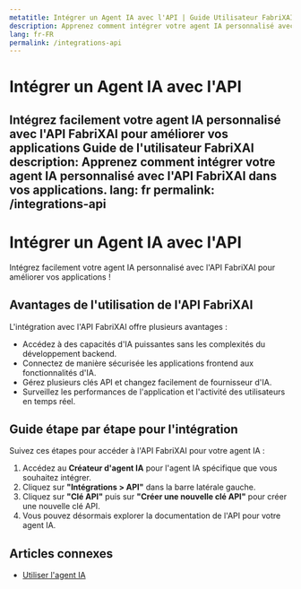 ```yaml
---
metatitle: Intégrer un Agent IA avec l'API | Guide Utilisateur FabriXAI
description: Apprenez comment intégrer votre agent IA personnalisé avec l'API FabriXAI dans vos applications.
lang: fr-FR
permalink: /integrations-api
---
```


# Intégrer un Agent IA avec l'API

Intégrez facilement votre agent IA personnalisé avec l'API FabriXAI pour améliorer vos applications Guide de l'utilisateur FabriXAI
description: Apprenez comment intégrer votre agent IA personnalisé avec l'API FabriXAI dans vos applications.
lang: fr
permalink: /integrations-api
---

# Intégrer un Agent IA avec l'API

Intégrez facilement votre agent IA personnalisé avec l'API FabriXAI pour améliorer vos applications !

## Avantages de l'utilisation de l'API FabriXAI

L'intégration avec l'API FabriXAI offre plusieurs avantages :
- Accédez à des capacités d'IA puissantes sans les complexités du développement backend.
- Connectez de manière sécurisée les applications frontend aux fonctionnalités d'IA.
- Gérez plusieurs clés API et changez facilement de fournisseur d'IA.
- Surveillez les performances de l'application et l'activité des utilisateurs en temps réel.

## Guide étape par étape pour l'intégration

Suivez ces étapes pour accéder à l'API FabriXAI pour votre agent IA :

1. Accédez au **Créateur d'agent IA** pour l'agent IA spécifique que vous souhaitez intégrer.
2. Cliquez sur **"Intégrations > API"** dans la barre latérale gauche.
3. Cliquez sur **"Clé API"** puis sur **"Créer une nouvelle clé API"** pour créer une nouvelle clé API.
4. Vous pouvez désormais explorer la documentation de l'API pour votre agent IA.

## Articles connexes
- [Utiliser l'agent IA](/en-us/use-ai-agent)
